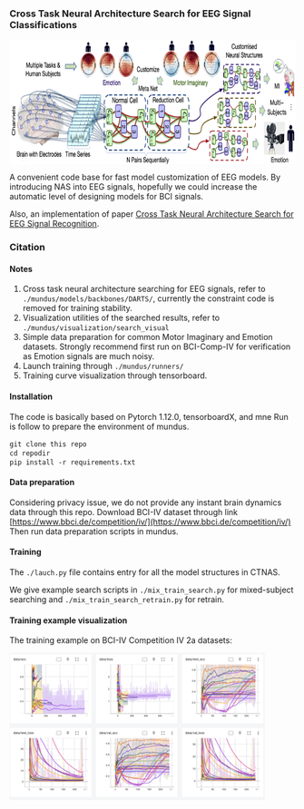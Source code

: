 
### Cross Task Neural Architecture Search for EEG Signal Classifications


<img src=./images/metanet.png width = "780" height = "220"  align=center />

A convenient code base for fast model customization of EEG models. By introducing NAS into EEG signals, hopefully we could increase the automatic  level  of designing models for BCI signals. 

Also, an implementation of paper [Cross Task Neural Architecture Search for EEG Signal Recognition](https://arxiv.org/pdf/2210.06298.pdf).

### Citation
<div style='display: none'>

If you find this code base is useful for you research

```angular2html
@article{duan2022cross,
  title={Cross Task Neural Architecture Search for EEG Signal Classifications},
  author={Duan, Yiqun and Wang, Zhen and Li, Yi and Tang, Jianhang and Wang, Yu-Kai and Lin, Chin-Teng},
  journal={arXiv preprint arXiv:2210.06298},
  year={2022}
}
```
</div>



####  Notes

1. Cross task neural architecture searching for EEG signals, refer to ```./mundus/models/backbones/DARTS/```, currently the constraint code is removed for training stability. 
2. Visualization utilities of the searched results, refer to  ```./mundus/visualization/search_visual```
3. Simple data preparation for common Motor Imaginary and Emotion datasets. Strongly recommend first run on BCI-Comp-IV for verification as Emotion signals are much noisy. 
4. Launch training through ```./mundus/runners/```
5. Training curve visualization through tensorboard.

####  Installation

The code is basically based on Pytorch 1.12.0, tensorboardX, and mne
Run is follow to prepare the environment of mundus.
```ssh
git clone this repo
cd repodir
pip install -r requirements.txt
```
####  Data preparation

Considering privacy issue, we do not provide any instant brain dynamics data through this repo.
Download BCI-IV dataset through link [https://www.bbci.de/competition/iv/](https://www.bbci.de/competition/iv/)
Then run data preparation scripts in mundus. 

####  Training

The ```./lauch.py``` file contains entry for all the model structures in CTNAS. 

We give example search scripts in `./mix_train_search.py` for mixed-subject searching and `./mix_train_search_retrain.py` for retrain. 


####  Training example visualization

The training example on BCI-IV Competition IV 2a datasets:

<img src=./images/vis_example.png width = "450" height = "260" alt="图片名称" align=center />


